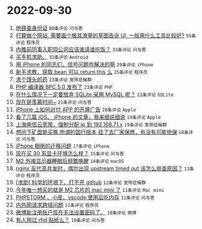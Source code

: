 # 2022-09-30

1. [地铁查身份证](https://www.v2ex.com/t/883966) `80条评论` `问与答`
1. [打算做个网站, 需要画个极其潦草的草图告诉 UI, 一般用什么工具比较好?](https://www.v2ex.com/t/883946) `55条评论` `程序员`
1. [内推前同事入职现公司应该谁请谁吃饭？](https://www.v2ex.com/t/883977) `33条评论` `问与答`
1. [买手机求助。](https://www.v2ex.com/t/883957) `32条评论` `Android`
1. [用 iPhone 的同志们，信号问题咋解决的啊](https://www.v2ex.com/t/883961) `29条评论` `iPhone`
1. [新手求教，获取 bean 可以 return this 么](https://www.v2ex.com/t/883960) `25条评论` `程序员`
1. [求个馒头的药](https://www.v2ex.com/t/883968) `23条评论` `宽带症候群`
1. [PHP 编译器 BPC 5.0 发布了](https://www.v2ex.com/t/883959) `23条评论` `PHP`
1. [在什么情况下一定要放弃 SQLite 采用 MySQL 呢？](https://www.v2ex.com/t/884005) `22条评论` `SQLite`
1. [现在是羡慕时间~](https://www.v2ex.com/t/884016) `21条评论` `问与答`
1. [iPhone 上如何对付 APP 的开屏广告](https://www.v2ex.com/t/883972) `20条评论` `Apple`
1. [看了几篇 iOS、 iPhone 的文章，我来细说细说](https://www.v2ex.com/t/883956) `19条评论` `Apple`
1. [上海电信云宽带，强制分配 ip 到 192.168.71.x](https://www.v2ex.com/t/883938) `19条评论` `宽带症候群`
1. [想问下矿盘能买嘛 所谓的国行版本 挂了去厂家保修，有没有可能拒保](https://www.v2ex.com/t/883942) `18条评论` `问与答`
1. [iPhone 相册的迁移问题](https://www.v2ex.com/t/883954) `17条评论` `iPhone`
1. [现在买 30 系显卡环境怎么样？](https://www.v2ex.com/t/883978) `15条评论` `问与答`
1. [M2 外接显示器睡眠后频繁唤醒](https://www.v2ex.com/t/883949) `14条评论` `macOS`
1. [nginx 反代高并发时，偶尔出现 upstream timed out 该怎么排查原因？](https://www.v2ex.com/t/883940) `13条评论` `程序员`
1. [[求助] 科学的环境下，打不开 github](https://www.v2ex.com/t/883991) `12条评论` `宽带症候群`
1. [今年唯一想买的就是 M2 芯片的 mac mini 了](https://www.v2ex.com/t/884002) `11条评论` `Mac mini`
1. [PHPSTORM 、小皮、vscode 使用后吃内存](https://www.v2ex.com/t/883953) `11条评论` `问与答`
1. [内外网请求跨域问题](https://www.v2ex.com/t/883941) `11条评论` `程序员`
1. [微博新注册账户现在无法设置密码了。](https://www.v2ex.com/t/883958) `10条评论` `微博`
1. [有人用过 rfid 贴纸么？](https://www.v2ex.com/t/883936) `10条评论` `问与答`
